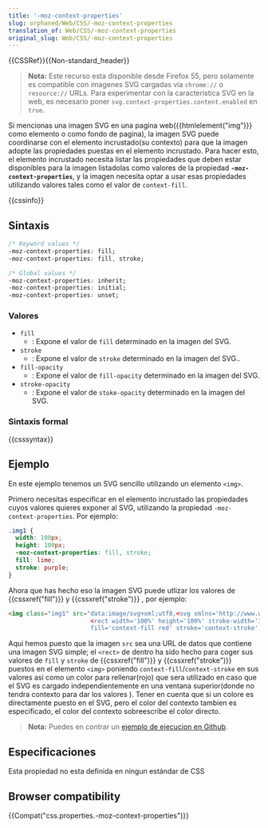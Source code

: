 ```yaml
---
title: '-moz-context-properties'
slug: orphaned/Web/CSS/-moz-context-properties
translation_of: Web/CSS/-moz-context-properties
original_slug: Web/CSS/-moz-context-properties
---
```


{{CSSRef}}{{Non-standard_header}}

> **Nota:** Este recurso esta disponible desde Firefox 55, pero solamente es compatible con imagenes SVG cargadas via `chrome://` o `resource://` URLs. Para experimentar con la caracteristica SVG en la web, es necesario poner `svg.context-properties.content.enabled` en `true`.

Si mencionas una imagen SVG en una pagina web({{htmlelement("img")}} como elemento o como fondo de pagina), la imagen SVG puede coordinarse con el elemento incrustado(su contexto) para que la imagen adopte las propiedades puestas en el elemento incrustado. Para hacer esto, el elemento incrustado necesita listar las propiedades que deben estar disponibles para la imagen listadolas como valores de la propiedad **`-moz-context-properties`**, y la imagen necesita optar a usar esas propiedades utilizando valores tales como el valor de `context-fill`.

{{cssinfo}}

## Sintaxis

```css
/* Keyword values */
-moz-context-properties: fill;
-moz-context-properties: fill, stroke;

/* Global values */
-moz-context-properties: inherit;
-moz-context-properties: initial;
-moz-context-properties: unset;
```

### Valores

- `fill`
  - : Expone el valor de `fill` determinado en la imagen del SVG.
- `stroke`
  - : Expone el valor de `stroke` determinado en la imagen del SVG..
- `fill-opacity`
  - : Expone el valor de `fill-opacity` determinado en la imagen del SVG.
- `stroke-opacity`
  - : Expone el valor de `stoke-opacity` determinado en la imagen del SVG.

### Sintaxis formal

{{csssyntax}}

## Ejemplo

En este ejemplo tenemos un SVG sencillo utilizando un elemento `<img>`.

Primero necesitas especificar en el elemento incrustado las propiedades cuyos valores quieres exponer al SVG, utilizando la propiedad `-moz-context-properties`. Por ejemplo:

```css
.img1 {
  width: 100px;
  height: 100px;
  -moz-context-properties: fill, stroke;
  fill: lime;
  stroke: purple;
}
```

Ahora que has hecho eso la imagen SVG puede utlizar los valores de {{cssxref("fill")}} y {{cssxref("stroke")}} , por ejemplo:

```html
<img class="img1" src="data:image/svg+xml;utf8,<svg xmlns='http://www.w3.org/2000/svg'>
                       <rect width='100%' height='100%' stroke-width='30px'
                       fill='context-fill red' stroke='context-stroke' fill-opacity='0.5'/></svg>">
```

Aqui hemos puesto que la imagen `src` sea una URL de datos que contiene una imagen SVG simple; el `<rect>` de dentro ha sido hecho para coger sus valores de `fill` y `stroke` de {{cssxref("fill")}} y {{cssxref("stroke")}} puestos en el elemento `<img>` poniendo `context-fill`/`context-stroke` en sus valores asi como un color para rellenar(rojo) que sera utilizado en caso que el SVG es cargado independientemente en una ventana superior(donde no tendra contexto para dar los valores ). Tener en cuenta que si un colore es directamente puesto en el SVG, pero el color del contexto tambien es especificado, el color del contexto sobreescribe el color directo.

> **Nota:** Puedes en contrar un [ejemplo de ejecucion en Github](https://mdn.github.io/css-examples/moz-context-properties/).

## Especificaciones

Esta propiedad no esta definida en ningun estándar de CSS

## Browser compatibility

{{Compat("css.properties.-moz-context-properties")}}
